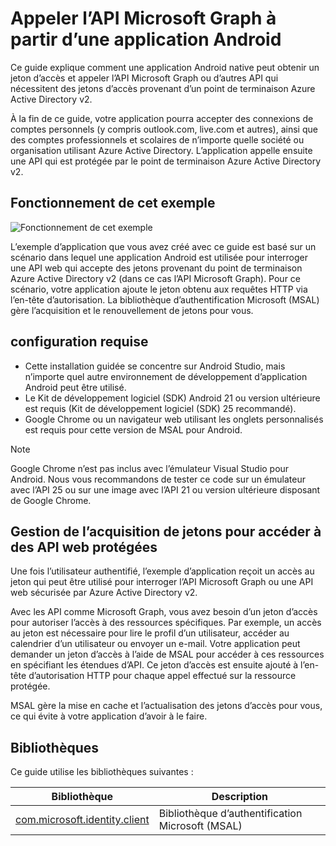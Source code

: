 
# <a name="call-the-microsoft-graph-api-from-an-android-app"></a>Appeler l’API Microsoft Graph à partir d’une application Android

Ce guide explique comment une application Android native peut obtenir un jeton d’accès et appeler l’API Microsoft Graph ou d’autres API qui nécessitent des jetons d’accès provenant d’un point de terminaison Azure Active Directory v2.

À la fin de ce guide, votre application pourra accepter des connexions de comptes personnels (y compris outlook.com, live.com et autres), ainsi que des comptes professionnels et scolaires de n’importe quelle société ou organisation utilisant Azure Active Directory. L’application appelle ensuite une API qui est protégée par le point de terminaison Azure Active Directory v2.  

## <a name="how-this-sample-works"></a>Fonctionnement de cet exemple
![Fonctionnement de cet exemple](media/active-directory-develop-guidedsetup-android-intro/android-intro.png)

L’exemple d’application que vous avez créé avec ce guide est basé sur un scénario dans lequel une application Android est utilisée pour interroger une API web qui accepte des jetons provenant du point de terminaison Azure Active Directory v2 (dans ce cas l’API Microsoft Graph). Pour ce scénario, votre application ajoute le jeton obtenu aux requêtes HTTP via l’en-tête d’autorisation. La bibliothèque d’authentification Microsoft (MSAL) gère l’acquisition et le renouvellement de jetons pour vous.

## <a name="prerequisites"></a>configuration requise
* Cette installation guidée se concentre sur Android Studio, mais n’importe quel autre environnement de développement d’application Android peut être utilisé. 
* Le Kit de développement logiciel (SDK) Android 21 ou version ultérieure est requis (Kit de développement logiciel (SDK) 25 recommandé).
* Google Chrome ou un navigateur web utilisant les onglets personnalisés est requis pour cette version de MSAL pour Android.

> [!NOTE]
> Google Chrome n’est pas inclus avec l’émulateur Visual Studio pour Android. Nous vous recommandons de tester ce code sur un émulateur avec l’API 25 ou sur une image avec l’API 21 ou version ultérieure disposant de Google Chrome.

## <a name="handling-token-acquisition-for-accessing-protected-web-apis"></a>Gestion de l’acquisition de jetons pour accéder à des API web protégées

Une fois l’utilisateur authentifié, l’exemple d’application reçoit un accès au jeton qui peut être utilisé pour interroger l’API Microsoft Graph ou une API web sécurisée par Azure Active Directory v2.

Avec les API comme Microsoft Graph, vous avez besoin d’un jeton d’accès pour autoriser l’accès à des ressources spécifiques. Par exemple, un accès au jeton est nécessaire pour lire le profil d’un utilisateur, accéder au calendrier d’un utilisateur ou envoyer un e-mail. Votre application peut demander un jeton d’accès à l’aide de MSAL pour accéder à ces ressources en spécifiant les étendues d’API. Ce jeton d’accès est ensuite ajouté à l’en-tête d’autorisation HTTP pour chaque appel effectué sur la ressource protégée. 

MSAL gère la mise en cache et l’actualisation des jetons d’accès pour vous, ce qui évite à votre application d’avoir à le faire.

## <a name="libraries"></a>Bibliothèques

Ce guide utilise les bibliothèques suivantes :

|Bibliothèque|Description|
|---|---|
|[com.microsoft.identity.client](http://javadoc.io/doc/com.microsoft.identity.client/msal)|Bibliothèque d’authentification Microsoft (MSAL)|
